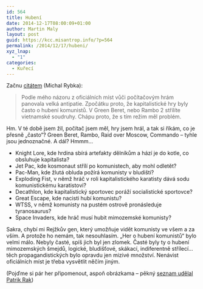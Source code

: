 ```yaml
---
id: 564
title: Hubení
date: 2014-12-17T08:00:09+01:00
author: Martin Maly
layout: post
guid: https://kcc.misantrop.info/?p=564
permalink: /2014/12/17/hubeni/
xyz_lnap:
  - "1"
categories:
  - Kuřecí
---
```

Začnu [citátem](https://bonusweb.idnes.cz/hrani-pocitacovych-her-za-socialsmu-michal-rybka-rozhovor-pac-/Magazin.aspx?c=A141114_141649_bw-magazin_anb#utm_source=rss&utm_medium=feed&utm_campaign=bonusweb&utm_content=main) (Michal Rybka):

> Podle mého názoru z oficiálních míst vůči počítačovým hrám panovala velká antipatie. Zpočátku proto, že kapitalistické hry byly často o hubení komunistů. V Green Beret, nebo Rambo 2 střílíte vietnamské soudruhy. Chápu proto, že s tím režim měl problém.

Hm. V té době jsem žil, počítač jsem měl, hry jsem hrál, a tak si říkám, co je přesně &#8222;často&#8220;? Green Beret, Rambo, Raid over Moscow, Commando &#8211; tyhle jsou jednoznačné. A dál? Hmmm&#8230;

  * Knight Lore, kde hrdina sbírá artefakty dělníkům a hází je do kotle, co obsluhuje kapitalista?
  * Jet Pac, kde kosmonaut střílí po komunistech, aby mohl odletět?
  * Pac-Man, kde žlutá obluda požírá komunisty v bludišti?
  * Exploding Fist, v němž hráč v roli kapitalistického karatisty dává sodu komunistickému karatistovi?
  * Decathlon, kde kapitalistický sportovec poráží socialistické sportovce?
  * Great Escape, kde nacisti hubí komunistu?
  * WTSS, v němž komunisty na pustém ostrově pronásleduje tyranosaurus?
  * Space Invaders, kde hráč musí hubit mimozemské komunisty?

Sakra, chybí mi Rejžkův gen, který umožňuje vidět komunisty ve všem a za vším. A protože ho nemám, tak nesouhlasím. &#8222;Her o hubení komunistů&#8220; bylo velmi málo. Nebyly časté, spíš jich byl jen zlomek. Časté byly ty o hubení mimozemských šmejdů, logické, bludišťové, skákací, indiferentně střílecí&#8230; těch propagandistických bylo opravdu jen mizivé množství. Nenávist oficiálních míst je třeba vysvětlit něčím jiným.

(Pojďme si pár her připomenout, aspoň obrázkama &#8211; pěkný [seznam udělal Patrik Rak](https://zxds.raxoft.cz/games.html))